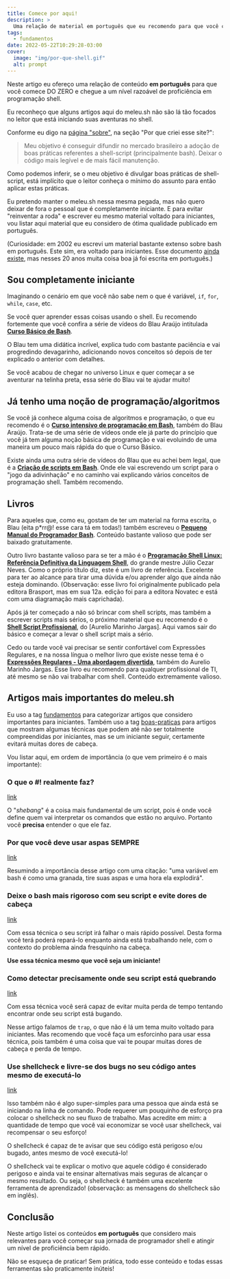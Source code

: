 ```yaml
---
title: Comece por aqui!
description: >
  Uma relação de material em português que eu recomendo para que você comece DO ZERO e chegue a um nível razoável de proficiência em programação shell.
tags:
  - fundamentos
date: 2022-05-22T10:29:28-03:00
cover:
  image: "img/por-que-shell.gif"
  alt: prompt
---
```


Neste artigo eu ofereço uma relação de conteúdo **em português** para que você comece DO ZERO e chegue a um nível razoável de proficiência em programação shell.

Eu reconheço que alguns artigos aqui do meleu.sh não são lá tão focados no leitor que está iniciando suas aventuras no shell.

Conforme eu digo na [página "sobre"](/sobre/#por-que-criei-esse-site), na seção "Por que criei esse site?":

> Meu objetivo é conseguir difundir no mercado brasileiro a adoção de boas práticas referentes a shell-script (principalmente bash). Deixar o código mais legível e de mais fácil manutenção.

Como podemos inferir, se o meu objetivo é divulgar boas práticas de shell-script, está implícito que o leitor conheça o mínimo do assunto para então aplicar estas práticas.

Eu pretendo manter o meleu.sh nessa mesma pegada, mas não quero deixar de fora o pessoal que é completamente iniciante. E para evitar "reinventar a roda" e escrever eu mesmo material voltado para iniciantes, vou listar aqui material que eu considero de ótima qualidade publicado em português.

(Curiosidade: em 2002 eu escrevi um material bastante extenso sobre bash em português. Este sim, era voltado para iniciantes. Esse documento [ainda existe](https://meleu.gitbooks.io/bashscripting), mas nesses 20 anos muita coisa boa já foi escrita em português.)

## Sou completamente iniciante

Imaginando o cenário em que você não sabe nem o que é variável, `if`, `for`, `while`, `case`, etc.

Se você quer aprender essas coisas usando o shell. Eu recomendo fortemente que você confira a série de vídeos do Blau Araújo intitulada **[Curso Básico de Bash](https://www.youtube.com/playlist?list=PLXoSGejyuQGpf4X-NdGjvSlEFZhn2f2H7)**.

O Blau tem uma didática incrível, explica tudo com bastante paciência e vai progredindo devagarinho, adicionando novos conceitos só depois de ter explicado o anterior com detalhes.

Se você acabou de chegar no universo Linux e quer começar a se aventurar na telinha preta, essa série do Blau vai te ajudar muito!


## Já tenho uma noção de programação/algoritmos

Se você já conhece alguma coisa de algoritmos e programação, o que eu recomendo é o **[Curso intensivo de programação em Bash](https://www.youtube.com/playlist?list=PLXoSGejyuQGr53w4IzUzbPCqR4HPOHjAI)**, também do Blau Araújo. Trata-se de uma série de vídeos onde ele já parte do princípio que você já tem alguma noção básica de programação e vai evoluindo de uma maneira um pouco mais rápida do que o Curso Básico.

Existe ainda uma outra série de vídeos do Blau que eu achei bem legal, que é a **[Criação de scripts em Bash](https://www.youtube.com/playlist?list=PLXoSGejyuQGrjEIS_tIJ7XYJTcc1ggQy-)**. Onde ele vai escrevendo um script para o "jogo da adivinhação" e no caminho vai explicando vários conceitos de programação shell. Também recomendo.


## Livros

Para aqueles que, como eu, gostam de ter um material na forma escrita, o Blau (eita p\*rr@! esse cara tá em todas!) também escreveu o **[Pequeno Manual do Programador Bash](https://blauaraujo.com/livro/)**. Conteúdo bastante valioso que pode ser baixado gratuitamente.

Outro livro bastante valioso para se ter a mão é o **[Programação Shell Linux: Referência Definitiva da Linguagem Shell](https://novatec.com.br/livros/programacao-shell-linux-12ed/)**, do grande mestre Júlio Cezar Neves. Como o próprio título diz, este é um livro de referência. Excelente para ter ao alcance para tirar uma dúvida e/ou aprender algo que ainda não esteja dominando. (Observação: esse livro foi originalmente publicado pela editora Brasport, mas em sua 12a. edição foi para a editora Novatec e está com uma diagramação mais caprichada).

Após já ter começado a não só brincar com shell scripts, mas também a escrever scripts mais sérios, o próximo material que eu recomendo é o **[Shell Script Profissional](https://www.shellscript.com.br/)**, do [Aurelio Marinho Jargas]. Aqui vamos sair do básico e começar a levar o shell script mais a sério.

Cedo ou tarde você vai precisar se sentir confortável com Expressões Regulares, e na nossa língua o melhor livro que existe nesse tema é o **[Expressões Regulares - Uma abordagem divertida](https://www.piazinho.com.br/)**, também do Aurelio Marinho Jargas. Esse livro eu recomendo para qualquer profissional de TI, até mesmo se não vai trabalhar com shell. Conteúdo extremamente valioso.


## Artigos mais importantes do meleu.sh

Eu uso a tag [fundamentos](/tags/fundamentos) para categorizar artigos que considero importantes para iniciantes. Também uso a tag [boas-praticas](/tags/boas-praticas) para artigos que mostram algumas técnicas que podem até não ser totalmente compreendidas por iniciantes, mas se um iniciante seguir, certamente evitará muitas dores de cabeça.

Vou listar aqui, em ordem de importância (o que vem primeiro é o mais importante):

### O que o #! realmente faz?

[link](/shebang)

O "*shebang*" é a coisa mais fundamental de um script, pois é onde você define quem vai interpretar os comandos que estão no arquivo. Portanto você **precisa** entender o que ele faz.

### Por que você deve usar aspas SEMPRE

[link](/aspas-sempre)

Resumindo a importância desse artigo com uma citação: "uma variável em bash é como uma granada, tire suas aspas e uma hora ela explodirá".


### Deixe o bash mais rigoroso com seu script e evite dores de cabeça

[link](/bash-rigoroso)

Com essa técnica o seu script irá falhar o mais rápido possível. Desta forma você terá poderá repará-lo enquanto ainda está trabalhando nele, com o contexto do problema ainda fresquinho na cabeça.

**Use essa técnica mesmo que você seja um iniciante!**

### Como detectar precisamente onde seu script está quebrando

[link](/trap-err)

Com essa técnica você será capaz de evitar muita perda de tempo tentando encontrar onde seu script está bugando.

Nesse artigo falamos de `trap`, o que não é lá um tema muito voltado para iniciantes. Mas recomendo que você faça um esforcinho para usar essa técnica, pois também é uma coisa que vai te poupar muitas dores de cabeça e perda de tempo.

### Use shellcheck e livre-se dos bugs no seu código antes mesmo de executá-lo

[link](/shellcheck)

Isso também não é algo super-simples para uma pessoa que ainda está se iniciando na linha de comando. Pode requerer um pouquinho de esforço pra colocar o shellcheck no seu fluxo de trabalho. Mas acredite em mim: a quantidade de tempo que você vai economizar se você usar shellcheck, vai recompensar o seu esforço!

O shellcheck é capaz de te avisar que seu código está perigoso e/ou bugado, antes mesmo de você executá-lo!

O shellcheck vai te explicar o motivo que aquele código é considerado perigoso e ainda vai te ensinar alternativas mais seguras de alcançar o mesmo resultado. Ou seja, o shellcheck é também uma excelente ferramenta de aprendizado! (observação: as mensagens do shellcheck são em inglês).


## Conclusão

Neste artigo listei os conteúdos **em português** que considero mais relevantes para você começar sua jornada de programador shell e atingir um nível de proficiência bem rápido.

Não se esqueça de praticar! Sem prática, todo esse conteúdo e todas essas ferramentas são praticamente inúteis!




